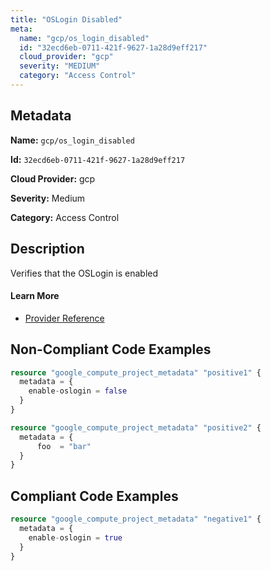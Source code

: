 ```yaml
---
title: "OSLogin Disabled"
meta:
  name: "gcp/os_login_disabled"
  id: "32ecd6eb-0711-421f-9627-1a28d9eff217"
  cloud_provider: "gcp"
  severity: "MEDIUM"
  category: "Access Control"
---
```


## Metadata
**Name:** `gcp/os_login_disabled`

**Id:** `32ecd6eb-0711-421f-9627-1a28d9eff217`

**Cloud Provider:** gcp

**Severity:** Medium

**Category:** Access Control

## Description
Verifies that the OSLogin is enabled

#### Learn More

 - [Provider Reference](https://registry.terraform.io/providers/hashicorp/google/latest/docs/resources/compute_project_metadata#metadata)

## Non-Compliant Code Examples
```terraform
resource "google_compute_project_metadata" "positive1" {
  metadata = {
    enable-oslogin = false
  }
}

resource "google_compute_project_metadata" "positive2" {
  metadata = {
      foo  = "bar"
  }
}

```

## Compliant Code Examples
```terraform
resource "google_compute_project_metadata" "negative1" {
  metadata = {
    enable-oslogin = true
  }
}

```